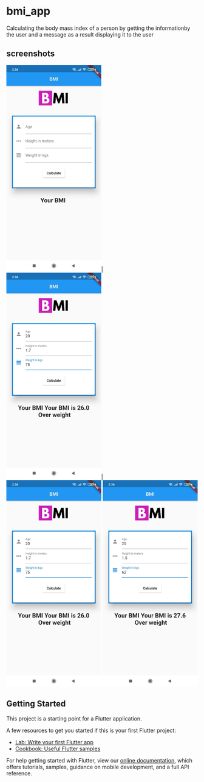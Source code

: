 # bmi_app
Calculating the body mass index of a person by getting the informationby the user and a message as a result displaying it to the user

## screenshots
<img src="screenshots/bmi1.jpeg" width="250">|<img src="screenshots/bmi2.jpeg" width="250">|<img src="screenshots/bmi2.jpeg" width="250">
<img src="screenshots/bmi3.jpeg" width="250">
## Getting Started

This project is a starting point for a Flutter application.

A few resources to get you started if this is your first Flutter project:

- [Lab: Write your first Flutter app](https://flutter.dev/docs/get-started/codelab)
- [Cookbook: Useful Flutter samples](https://flutter.dev/docs/cookbook)

For help getting started with Flutter, view our
[online documentation](https://flutter.dev/docs), which offers tutorials,
samples, guidance on mobile development, and a full API reference.
